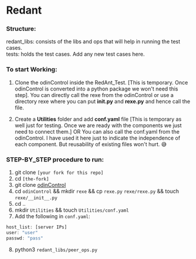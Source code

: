 # Redant

### Structure:

redant_libs: consists of the libs and ops that will help in running the test cases.<br>
tests: holds the test cases. Add any new test cases here.<br>

### To start Working:

1. Clone the odinControl inside the RedAnt_Test. [This is temporary. Once odinControl is converted into a python package we won't need this step]. You can directly call the rexe from the odinControl or use a directory rexe where you can put **__init__.py** and **rexe.py** and hence call the file.

2. Create a **Utilities** folder and add **conf.yaml** file [This is temporary as well just for testing. Once we are ready with the components we just need to connect them.]
 OR
 You can also call the conf.yaml from the odinControl. I have used it here just to indicate the independence of each component. But reusability of existing files won't hurt. :sweat_smile:


### STEP-BY_STEP procedure to run:
1. git clone `[your fork for this repo]`
2. cd `[the-fork]`
3. git clone [odinControl](https://github.com/srijan-sivakumar/odinControl.git)
4. cd `odinControl` && mkdir `rexe` && cp `rexe.py` `rexe/rexe.py` && touch `rexe/__init__.py`
5. cd ..
6. mkdir `Utilities` && touch `Utilities/conf.yaml`
7. Add the following in `conf.yaml`:

```javascript
host_list: [server IPs]
user: "user"
passwd: "pass"
```
8. python3 `redant_libs/peer_ops.py`
